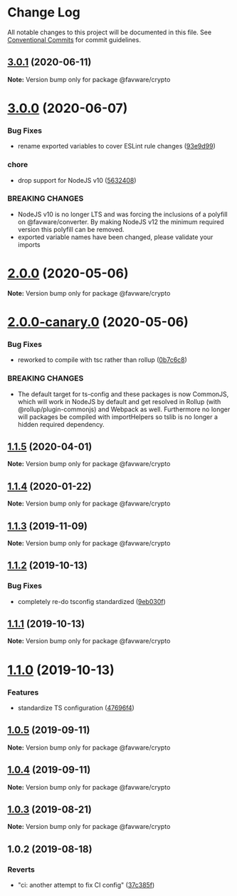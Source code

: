 # Change Log

All notable changes to this project will be documented in this file.
See [Conventional Commits](https://conventionalcommits.org) for commit guidelines.

## [3.0.1](https://github.com/favware/node-packages/compare/@favware/crypto@3.0.0...@favware/crypto@3.0.1) (2020-06-11)

**Note:** Version bump only for package @favware/crypto





# [3.0.0](https://github.com/favware/node-packages/compare/@favware/crypto@2.0.0...@favware/crypto@3.0.0) (2020-06-07)


### Bug Fixes

* rename exported variables to cover ESLint rule changes ([93e9d99](https://github.com/favware/node-packages/commit/93e9d9934bb24766b2ff9a745256b063c66a58ac))


### chore

* drop support for NodeJS v10 ([5632408](https://github.com/favware/node-packages/commit/56324085cb35a10eecaec28f619fae01417055a7))


### BREAKING CHANGES

* NodeJS v10 is no longer LTS and was forcing the inclusions of a polyfill on
@favware/converter. By making NodeJS v12 the minimum required version this polyfill can be removed.
* exported variable names have been changed, please validate your imports





# [2.0.0](https://github.com/favware/node-packages/compare/@favware/crypto@2.0.0-canary.0...@favware/crypto@2.0.0) (2020-05-06)

**Note:** Version bump only for package @favware/crypto





# [2.0.0-canary.0](https://github.com/favware/node-packages/compare/@favware/crypto@1.1.5...@favware/crypto@2.0.0-canary.0) (2020-05-06)


### Bug Fixes

* reworked to compile with tsc rather than rollup ([0b7c6c8](https://github.com/favware/node-packages/commit/0b7c6c81fab75fd298eea8427bbee373d91306bb))


### BREAKING CHANGES

* The default target for ts-config and these packages is now CommonJS, which will
work in NodeJS by default and get resolved in Rollup (with @rollup/plugin-commonjs) and Webpack as
well. Furthermore no longer will packages be compiled with importHelpers so tslib is no longer a
hidden required dependency.





## [1.1.5](https://github.com/favware/node-packages/compare/@favware/crypto@1.1.4...@favware/crypto@1.1.5) (2020-04-01)

**Note:** Version bump only for package @favware/crypto

## [1.1.4](https://github.com/favware/node-packages/compare/@favware/crypto@1.1.3...@favware/crypto@1.1.4) (2020-01-22)

**Note:** Version bump only for package @favware/crypto

## [1.1.3](https://github.com/favware/node-packages/compare/@favware/crypto@1.1.2...@favware/crypto@1.1.3) (2019-11-09)

**Note:** Version bump only for package @favware/crypto

## [1.1.2](https://github.com/favware/node-packages/compare/@favware/crypto@1.1.1...@favware/crypto@1.1.2) (2019-10-13)

### Bug Fixes

- completely re-do tsconfig standardized ([9eb030f](https://github.com/favware/node-packages/commit/9eb030fdf1deb75d5ae8b273d0e9c359bcb985a1))

## [1.1.1](https://github.com/favware/node-packages/compare/@favware/crypto@1.1.0...@favware/crypto@1.1.1) (2019-10-13)

**Note:** Version bump only for package @favware/crypto

# [1.1.0](https://github.com/favware/node-packages/compare/@favware/crypto@1.0.5...@favware/crypto@1.1.0) (2019-10-13)

### Features

- standardize TS configuration ([47696f4](https://github.com/favware/node-packages/commit/47696f4e1dd2632b305ff9789cdd6c473fa709ca))

## [1.0.5](https://github.com/favware/node-packages/compare/@favware/crypto@1.0.4...@favware/crypto@1.0.5) (2019-09-11)

**Note:** Version bump only for package @favware/crypto

## [1.0.4](https://github.com/favware/node-packages/compare/@favware/crypto@1.0.3...@favware/crypto@1.0.4) (2019-09-11)

**Note:** Version bump only for package @favware/crypto

## [1.0.3](https://github.com/favware/node-packages/compare/@favware/crypto@1.0.2...@favware/crypto@1.0.3) (2019-08-21)

**Note:** Version bump only for package @favware/crypto

## 1.0.2 (2019-08-18)

### Reverts

- "ci: another attempt to fix CI config" ([37c385f](https://github.com/favware/node-packages/commit/37c385f))
